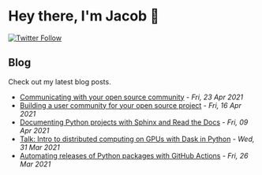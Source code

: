 # Hey there, I'm Jacob 👋
[![Twitter Follow](https://img.shields.io/twitter/follow/_jacobtomlinson?style=social)](https://twitter.com/_jacobtomlinson)

## Blog

Check out my latest blog posts.

- [Communicating with your open source community](https://jacobtomlinson.dev/posts/2021/communicating-with-your-open-source-community/) - *Fri, 23 Apr 2021*
- [Building a user community for your open source project](https://jacobtomlinson.dev/posts/2021/building-a-user-community-for-your-open-source-project/) - *Fri, 16 Apr 2021*
- [Documenting Python projects with Sphinx and Read the Docs](https://jacobtomlinson.dev/posts/2021/documenting-python-projects-with-sphinx-and-read-the-docs/) - *Fri, 09 Apr 2021*
- [Talk: Intro to distributed computing on GPUs with Dask in Python](https://jacobtomlinson.dev/posts/2021/talk-intro-to-distributed-computing-on-gpus-with-dask-in-python/) - *Wed, 31 Mar 2021*
- [Automating releases of Python packages with GitHub Actions](https://jacobtomlinson.dev/posts/2021/automating-releases-of-python-packages-with-github-actions/) - *Fri, 26 Mar 2021*

